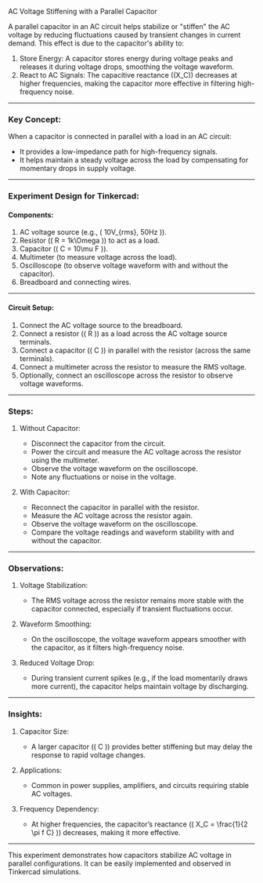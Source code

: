 AC Voltage Stiffening with a Parallel Capacitor

A parallel capacitor in an AC circuit helps stabilize or "stiffen" the AC voltage by reducing fluctuations caused by transient changes in current demand. This effect is due to the capacitor's ability to:

1. Store Energy: A capacitor stores energy during voltage peaks and releases it during voltage drops, smoothing the voltage waveform.
2. React to AC Signals: The capacitive reactance (\(X_C\)) decreases at higher frequencies, making the capacitor more effective in filtering high-frequency noise.

---

### Key Concept:
When a capacitor is connected in parallel with a load in an AC circuit:
- It provides a low-impedance path for high-frequency signals.
- It helps maintain a steady voltage across the load by compensating for momentary drops in supply voltage.

---

### Experiment Design for Tinkercad:

#### Components:
1. AC voltage source (e.g., \( 10V_{rms}, 50Hz \)).
2. Resistor (\( R = 1k\Omega \)) to act as a load.
3. Capacitor (\( C = 10\mu F \)).
4. Multimeter (to measure voltage across the load).
5. Oscilloscope (to observe voltage waveform with and without the capacitor).
6. Breadboard and connecting wires.

---

#### Circuit Setup:
1. Connect the AC voltage source to the breadboard.
2. Connect a resistor (\( R \)) as a load across the AC voltage source terminals.
3. Connect a capacitor (\( C \)) in parallel with the resistor (across the same terminals).
4. Connect a multimeter across the resistor to measure the RMS voltage.
5. Optionally, connect an oscilloscope across the resistor to observe voltage waveforms.

---

### Steps:

1. Without Capacitor:
   - Disconnect the capacitor from the circuit.
   - Power the circuit and measure the AC voltage across the resistor using the multimeter.
   - Observe the voltage waveform on the oscilloscope.
   - Note any fluctuations or noise in the voltage.

2. With Capacitor:
   - Reconnect the capacitor in parallel with the resistor.
   - Measure the AC voltage across the resistor again.
   - Observe the voltage waveform on the oscilloscope.
   - Compare the voltage readings and waveform stability with and without the capacitor.

---

### Observations:

1. Voltage Stabilization:
   - The RMS voltage across the resistor remains more stable with the capacitor connected, especially if transient fluctuations occur.

2. Waveform Smoothing:
   - On the oscilloscope, the voltage waveform appears smoother with the capacitor, as it filters high-frequency noise.

3. Reduced Voltage Drop:
   - During transient current spikes (e.g., if the load momentarily draws more current), the capacitor helps maintain voltage by discharging.

---

### Insights:

1. Capacitor Size:
   - A larger capacitor (\( C \)) provides better stiffening but may delay the response to rapid voltage changes.

2. Applications:
   - Common in power supplies, amplifiers, and circuits requiring stable AC voltages.

3. Frequency Dependency:
   - At higher frequencies, the capacitor’s reactance (\( X_C = \frac{1}{2 \pi f C} \)) decreases, making it more effective.

---

This experiment demonstrates how capacitors stabilize AC voltage in parallel configurations. It can be easily implemented and observed in Tinkercad simulations.
